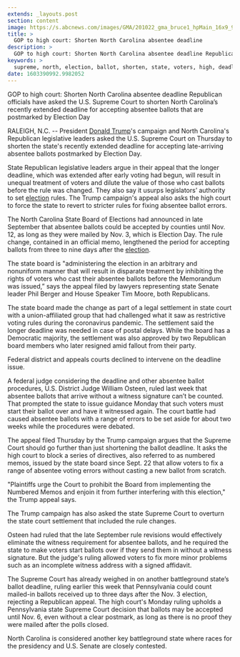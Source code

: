 ```yaml
--- 
extends: _layouts.post 
section: content 
image: https://s.abcnews.com/images/GMA/201022_gma_bruce1_hpMain_16x9_992.jpg 
title: > 
  GOP to high court: Shorten North Carolina absentee deadline 
description: > 
  GOP to high court: Shorten North Carolina absentee deadline Republican officials have asked the U.S. Supreme Court to shorten North Carolina’s recently extended deadline for accepting absentee ballots that are postmarked by Election DayRALEIGH, N.C. -- President Donald Trump's campaign and North Carolina's Republican legislative leaders asked the U.S. Supreme Court on Thursday to shorten the state's recently extended deadline for accepting late-arriving absentee ballots postmarked by Election Day.The Trump campaign's appeal also asks the high court to force the state to revert to stricter rules for fixing absentee ballot errors.A federal judge considering the deadline and other absentee ballot procedures, U.S. District Judge William Osteen, ruled last week that absentee ballots that arrive without a witness signature can’t be counted.The appeal filed Thursday by the Trump campaign argues that the Supreme Court should go further than just shortening the ballot deadline.The Trump campaign has also asked the state Supreme Court to overturn the state court settlement that included the rule changes. 
keywords: > 
  supreme, north, election, ballot, shorten, state, voters, high, deadline, gop, carolina, absentee, board, court, ballots 
date: 1603390992.9982052 
--- 
```

<div><p>GOP to high court: Shorten North Carolina absentee deadline Republican officials have asked the U.S. Supreme Court to shorten North Carolina&#8217;s recently extended deadline for accepting absentee ballots that are postmarked by Election Day</p><p id="_ap_link_Donald Trump_DonaldTrump_">RALEIGH, N.C. -- President <a href="https://abcnews.go.com/alerts/DonaldTrump" id="_ap_link_Donald Trump_DonaldTrump_" target="_blank">Donald Trump</a>'s campaign and North Carolina's Republican legislative leaders asked the U.S. Supreme Court on Thursday to shorten the state's recently extended deadline for accepting late-arriving absentee ballots postmarked by Election Day.</p><p id="_ap_link_election_Elections_">State Republican legislative leaders argue in their appeal that the longer deadline, which was extended after early voting had begun, will result in unequal treatment of voters and dilute the value of those who cast ballots before the rule was changed. They also say it usurps legislators&#8217; authority to set <a href="https://abcnews.go.com/alerts/Elections" id="_ap_link_election_Elections_" target="_blank">election</a> rules. The Trump campaign's appeal also asks the high court to force the state to revert to stricter rules for fixing absentee ballot errors.</p><p class="Ad incontentTeads incontentTeads--story ad-slot"></p><p id="_ap_link_election_Elections_">The North Carolina State Board of Elections had         announced in late September that absentee ballots could be accepted by counties until Nov. 12, as long as they were mailed by Nov. 3, which is Election Day. The rule change, contained in an official memo, lengthened the period for accepting ballots from three to nine days after the <a href="https://abcnews.go.com/alerts/Elections" id="_ap_link_election_Elections_" target="_blank">election</a>.</p><p>The state board is "administering the election in an arbitrary and nonuniform manner that will result in disparate treatment by inhibiting the rights of voters who cast their absentee ballots before the Memorandum was issued,&#8221; says the appeal filed by lawyers representing state Senate leader Phil Berger and House Speaker Tim Moore, both Republicans.</p><p>The state board made the change as part of a legal settlement in state court with a union-affiliated group that had challenged what it saw as restrictive voting rules during the coronavirus pandemic. The settlement said the longer deadline was needed in case of postal delays. While the board has a Democratic majority, the settlement was also approved by two Republican board members who later resigned amid fallout from their party.</p><p>Federal district and appeals courts         declined to intervene  on the deadline issue.</p><p>A federal judge considering the deadline and other absentee ballot procedures,         U.S. District Judge William Osteen, ruled last week that absentee ballots that arrive without a witness signature can&#8217;t be counted. That prompted the state to issue guidance Monday that such voters must start their ballot over and have it witnessed again. The court battle had caused absentee ballots with a range of errors to be set aside for about two weeks while the procedures were debated.</p><p>The appeal filed Thursday by the Trump campaign argues that the Supreme Court should go further than just shortening the ballot deadline. It asks the high court to block a series of directives, also referred to as numbered memos, issued by the state board since Sept. 22 that allow voters to fix a range of absentee voting errors without casting a new ballot from scratch.</p><p>"Plaintiffs urge the Court to prohibit the Board from implementing the Numbered Memos and enjoin it from further interfering with this election," the Trump appeal says.</p><p>The Trump campaign has also asked the state Supreme Court to overturn the state court settlement that included the rule changes.</p><p class="Ad incontentTeads2 incontentTeads2--story ad-slot"></p><p>Osteen had ruled that the late September rule revisions would effectively eliminate the witness requirement for absentee ballots, and he required the state to make voters start ballots over if they send them in without a witness signature. But the judge's ruling allowed voters to fix more minor problems such as an incomplete witness address with a signed affidavit.</p><p>The Supreme Court has already weighed in on another battleground state&#8217;s ballot deadline, ruling earlier this week that Pennsylvania could count mailed-in ballots received up to three days after the Nov. 3 election, rejecting a Republican appeal. The high court's Monday ruling upholds a Pennsylvania state Supreme Court decision that ballots may be accepted until Nov. 6, even without a clear postmark, as long as there is no proof they were mailed after the polls closed.</p><p>North Carolina is considered another key battleground state where races for the presidency and U.S. Senate are closely contested.</p></div>